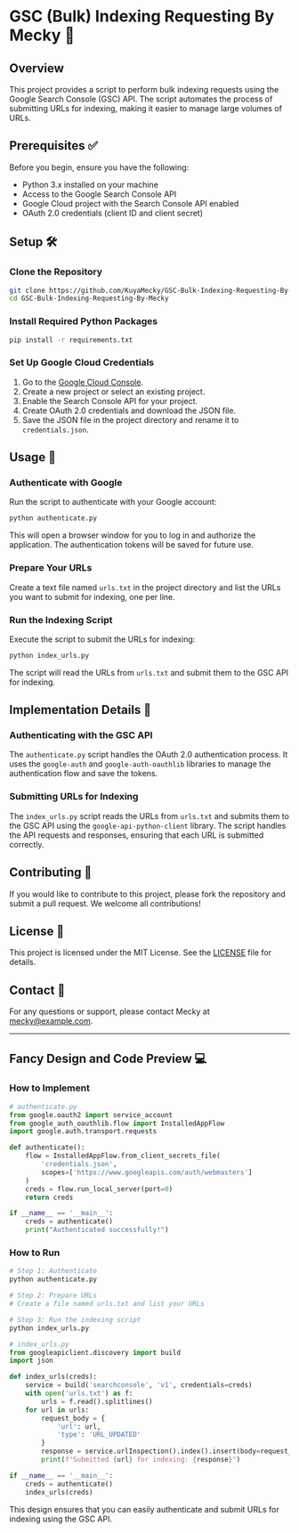 # GSC (Bulk) Indexing Requesting By Mecky 🚀

## Overview

This project provides a script to perform bulk indexing requests using the Google Search Console (GSC) API. The script automates the process of submitting URLs for indexing, making it easier to manage large volumes of URLs.

## Prerequisites ✅

Before you begin, ensure you have the following:

- Python 3.x installed on your machine
- Access to the Google Search Console API
- Google Cloud project with the Search Console API enabled
- OAuth 2.0 credentials (client ID and client secret)

## Setup 🛠️

### Clone the Repository

```bash
git clone https://github.com/KuyaMecky/GSC-Bulk-Indexing-Requesting-By-Mecky.git
cd GSC-Bulk-Indexing-Requesting-By-Mecky
```

### Install Required Python Packages

```bash
pip install -r requirements.txt
```

### Set Up Google Cloud Credentials

1. Go to the [Google Cloud Console](https://console.cloud.google.com/).
2. Create a new project or select an existing project.
3. Enable the Search Console API for your project.
4. Create OAuth 2.0 credentials and download the JSON file.
5. Save the JSON file in the project directory and rename it to `credentials.json`.

## Usage 🚀

### Authenticate with Google

Run the script to authenticate with your Google account:

```bash
python authenticate.py
```

This will open a browser window for you to log in and authorize the application. The authentication tokens will be saved for future use.

### Prepare Your URLs

Create a text file named `urls.txt` in the project directory and list the URLs you want to submit for indexing, one per line.

### Run the Indexing Script

Execute the script to submit the URLs for indexing:

```bash
python index_urls.py
```

The script will read the URLs from `urls.txt` and submit them to the GSC API for indexing.

## Implementation Details 📝

### Authenticating with the GSC API

The `authenticate.py` script handles the OAuth 2.0 authentication process. It uses the `google-auth` and `google-auth-oauthlib` libraries to manage the authentication flow and save the tokens.

### Submitting URLs for Indexing

The `index_urls.py` script reads the URLs from `urls.txt` and submits them to the GSC API using the `google-api-python-client` library. The script handles the API requests and responses, ensuring that each URL is submitted correctly.

## Contributing 🤝

If you would like to contribute to this project, please fork the repository and submit a pull request. We welcome all contributions!

## License 📄

This project is licensed under the MIT License. See the [LICENSE](LICENSE) file for details.

## Contact 📧

For any questions or support, please contact Mecky at mecky@example.com.

---

## Fancy Design and Code Preview 💻

### How to Implement

```python
# authenticate.py
from google.oauth2 import service_account
from google_auth_oauthlib.flow import InstalledAppFlow
import google.auth.transport.requests

def authenticate():
    flow = InstalledAppFlow.from_client_secrets_file(
        'credentials.json',
        scopes=['https://www.googleapis.com/auth/webmasters']
    )
    creds = flow.run_local_server(port=0)
    return creds

if __name__ == '__main__':
    creds = authenticate()
    print("Authenticated successfully!")
```

### How to Run

```bash
# Step 1: Authenticate
python authenticate.py

# Step 2: Prepare URLs
# Create a file named urls.txt and list your URLs

# Step 3: Run the indexing script
python index_urls.py
```

```python
# index_urls.py
from googleapiclient.discovery import build
import json

def index_urls(creds):
    service = build('searchconsole', 'v1', credentials=creds)
    with open('urls.txt') as f:
        urls = f.read().splitlines()
    for url in urls:
        request_body = {
            'url': url,
            'type': 'URL_UPDATED'
        }
        response = service.urlInspection().index().insert(body=request_body).execute()
        print(f"Submitted {url} for indexing: {response}")

if __name__ == '__main__':
    creds = authenticate()
    index_urls(creds)
```

This design ensures that you can easily authenticate and submit URLs for indexing using the GSC API.
